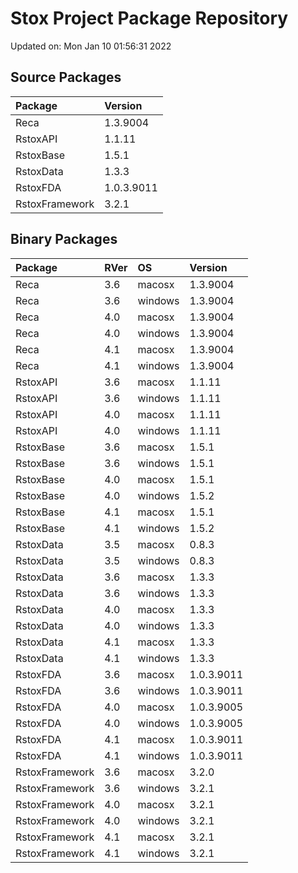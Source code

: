 # Stox Project Package Repository


Updated on: Mon Jan 10 01:56:31 2022
## Source Packages

|Package        |Version    |
|:--------------|:----------|
|Reca           |1.3.9004   |
|RstoxAPI       |1.1.11     |
|RstoxBase      |1.5.1      |
|RstoxData      |1.3.3      |
|RstoxFDA       |1.0.3.9011 |
|RstoxFramework |3.2.1      |

## Binary Packages

|Package        |RVer |OS      |Version    |
|:--------------|:----|:-------|:----------|
|Reca           |3.6  |macosx  |1.3.9004   |
|Reca           |3.6  |windows |1.3.9004   |
|Reca           |4.0  |macosx  |1.3.9004   |
|Reca           |4.0  |windows |1.3.9004   |
|Reca           |4.1  |macosx  |1.3.9004   |
|Reca           |4.1  |windows |1.3.9004   |
|RstoxAPI       |3.6  |macosx  |1.1.11     |
|RstoxAPI       |3.6  |windows |1.1.11     |
|RstoxAPI       |4.0  |macosx  |1.1.11     |
|RstoxAPI       |4.0  |windows |1.1.11     |
|RstoxBase      |3.6  |macosx  |1.5.1      |
|RstoxBase      |3.6  |windows |1.5.1      |
|RstoxBase      |4.0  |macosx  |1.5.1      |
|RstoxBase      |4.0  |windows |1.5.2      |
|RstoxBase      |4.1  |macosx  |1.5.1      |
|RstoxBase      |4.1  |windows |1.5.2      |
|RstoxData      |3.5  |macosx  |0.8.3      |
|RstoxData      |3.5  |windows |0.8.3      |
|RstoxData      |3.6  |macosx  |1.3.3      |
|RstoxData      |3.6  |windows |1.3.3      |
|RstoxData      |4.0  |macosx  |1.3.3      |
|RstoxData      |4.0  |windows |1.3.3      |
|RstoxData      |4.1  |macosx  |1.3.3      |
|RstoxData      |4.1  |windows |1.3.3      |
|RstoxFDA       |3.6  |macosx  |1.0.3.9011 |
|RstoxFDA       |3.6  |windows |1.0.3.9011 |
|RstoxFDA       |4.0  |macosx  |1.0.3.9005 |
|RstoxFDA       |4.0  |windows |1.0.3.9005 |
|RstoxFDA       |4.1  |macosx  |1.0.3.9011 |
|RstoxFDA       |4.1  |windows |1.0.3.9011 |
|RstoxFramework |3.6  |macosx  |3.2.0      |
|RstoxFramework |3.6  |windows |3.2.1      |
|RstoxFramework |4.0  |macosx  |3.2.1      |
|RstoxFramework |4.0  |windows |3.2.1      |
|RstoxFramework |4.1  |macosx  |3.2.1      |
|RstoxFramework |4.1  |windows |3.2.1      |
